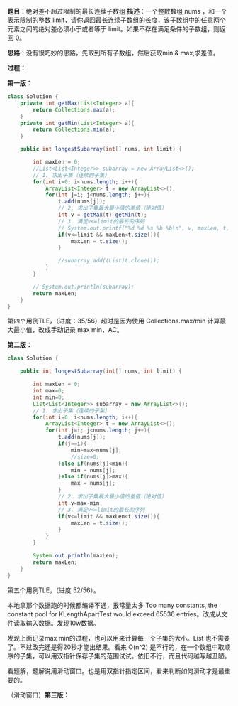 **题目**：绝对差不超过限制的最长连续子数组
**描述**：一个整数数组 nums ，和一个表示限制的整数 limit，请你返回最长连续子数组的长度，该子数组中的任意两个元素之间的绝对差必须小于或者等于 limit。如果不存在满足条件的子数组，则返回 0。

**思路**：没有很巧妙的思路，先取到所有子数组，然后获取min & max,求差值。

**过程：**

**第一版：**

```java
class Solution {
    private int getMax(List<Integer> a){
        return Collections.max(a);
    }
    private int getMin(List<Integer> a){
        return Collections.min(a);
    }

    public int longestSubarray(int[] nums, int limit) {

        int maxLen = 0;
        //List<List<Integer>> subarray = new ArrayList<>();
        // 1. 求出子集（连续的子集）
        for(int i=0; i<nums.length; i++){
            ArrayList<Integer> t = new ArrayList<>();
            for(int j=i; j<nums.length; j++){
                t.add(nums[j]);
                // 2. 求出子集最大最小值的差值（绝对值）
                int v = getMax(t)-getMin(t);
                // 3. 满足v<=limit的最长的序列
                // System.out.printf("%d %d %s %b %b\n", v, maxLen, t, v<limit, maxLen<t.size());
                if(v<=limit && maxLen<t.size()){
                    maxLen = t.size();
                }

                //subarray.add((List)t.clone());
            }
        }

        // System.out.println(subarray);
        return maxLen;
    }
}
```



第四个用例TLE，（进度：35/56）超时是因为使用 Collections.max/min 计算最大最小值，改成手动记录 max min，AC。

**第二版：**

```java
class Solution {

    public int longestSubarray(int[] nums, int limit) {

        int maxLen = 0;
        int max=0;
        int min=0;
        List<List<Integer>> subarray = new ArrayList<>();
        // 1. 求出子集（连续的子集）
        for(int i=0; i<nums.length; i++){
            ArrayList<Integer> t = new ArrayList<>();
            for(int j=i; j<nums.length; j++){
                t.add(nums[j]);
                if(j==i){
                    min=max=nums[j];
                    //size=0;
                }else if(nums[j]<min){
                    min = nums[j];
                }else if(nums[j]>max){
                    max = nums[j];
                }
                // 2. 求出子集最大最小值的差值（绝对值）
                int v=max-min;
                // 3. 满足v<=limit的最长的序列
                if(v<=limit && maxLen<t.size()){
                    maxLen = t.size();
                }
            }
        }

        System.out.println(maxLen);
        return maxLen;
    }
}
```



第五个用例TLE，（进度 52/56）。

本地拿那个数据跑的时候都编译不通，报常量太多 Too many constants, the constant pool for KLengthApartTest would exceed 65536 entries。改成从文件读取输入数据。发现10w数据。

发现上面记录max min的过程，也可以用来计算每一个子集的大小。List 也不需要了。不过改完还是得20秒才能出结果。看来 O(n^2) 是不行的，在一个数组中取顺序的子集，可以用双指针保存子集的范围试试。依旧不行，而且代码越写越丑陋。

看题解，题解说用滑动窗口。也是用双指针指定区间，看来判断如何滑动才是最重要的。





（滑动窗口）**第三版：**

